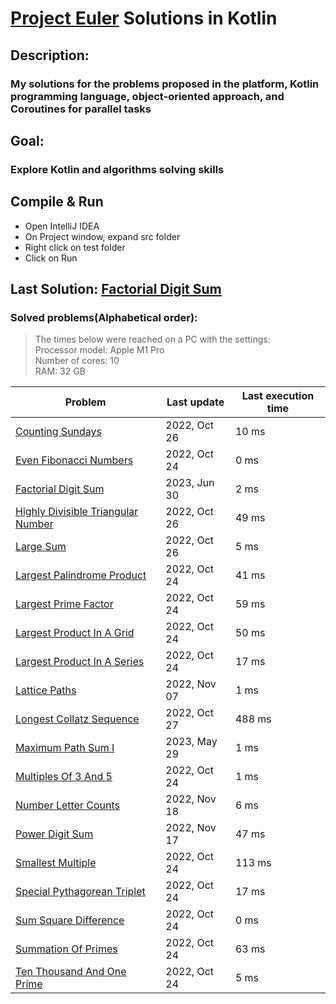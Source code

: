 # [Project Euler](https://projecteuler.net) Solutions in Kotlin

## Description:
### My solutions for the problems proposed in the platform, Kotlin programming language, object-oriented approach, and Coroutines for parallel tasks

## Goal:
### Explore Kotlin and algorithms solving skills

## Compile & Run
- Open IntelliJ IDEA
- On Project window, expand src folder
- Right click on test folder
- Click on Run

## Last Solution: [Factorial Digit Sum](src/main/kotlin/FactorialDigitSum.kt)

### Solved problems(Alphabetical order):

> The times below were reached on a PC with the settings: <br/>
> Processor model: Apple M1 Pro<br/>
> Number of cores: 10<br/>
> RAM: 32 GB<br/>

| Problem                                                                                  | Last update  | Last execution time |
|------------------------------------------------------------------------------------------|--------------|---------------------|
| [Counting Sundays](src/main/kotlin/CountingSundays.kt)                                   | 2022, Oct 26 | 10 ms               |
| [Even Fibonacci Numbers](src/main/kotlin/EvenFibonacciNumbers.kt)                        | 2022, Oct 24 | 0 ms                |
| [Factorial Digit Sum](src/main/kotlin/FactorialDigitSum.kt)                              | 2023, Jun 30 | 2 ms                |
| [Highly Divisible Triangular Number](src/main/kotlin/HighlyDivisibleTriangularNumber.kt) | 2022, Oct 26 | 49 ms               |
| [Large Sum](src/main/kotlin/LargeSum.kt)                                                 | 2022, Oct 26 | 5 ms                |
| [Largest Palindrome Product](src/main/kotlin/LargestPalindromeProduct.kt)                | 2022, Oct 24 | 41 ms               |
| [Largest Prime Factor](src/main/kotlin/LargestPrimeFactor.kt)                            | 2022, Oct 24 | 59 ms               |
| [Largest Product In A Grid](src/main/kotlin/LargestProductInAGrid.kt)                    | 2022, Oct 24 | 50 ms               |
| [Largest Product In A Series](src/main/kotlin/LargestProductInASeries.kt)                | 2022, Oct 24 | 17 ms               |
| [Lattice Paths](src/main/kotlin/LatticePaths.kt)                                         | 2022, Nov 07 | 1 ms                |
| [Longest Collatz Sequence](src/main/kotlin/LongestCollatzSequence.kt)                    | 2022, Oct 27 | 488 ms              |
| [Maximum Path Sum I](src/main/kotlin/MaximumPathSumI.kt)                                 | 2023, May 29 | 1 ms                |
| [Multiples Of 3 And 5](src/main/kotlin/MultiplesOf3And5.kt)                              | 2022, Oct 24 | 1 ms                |
| [Number Letter Counts](src/main/kotlin/NumberLetterCounts.kt)                            | 2022, Nov 18 | 6 ms                |
| [Power Digit Sum](src/main/kotlin/PowerDigitSum.kt)                                      | 2022, Nov 17 | 47 ms               |
| [Smallest Multiple](src/main/kotlin/SmallestMultiple.kt)                                 | 2022, Oct 24 | 113 ms              |
| [Special Pythagorean Triplet](src/main/kotlin/SpecialPythagoreanTriplet.kt)              | 2022, Oct 24 | 17 ms               |
| [Sum Square Difference](src/main/kotlin/SumSquareDifference.kt)                          | 2022, Oct 24 | 0 ms                |
| [Summation Of Primes](src/main/kotlin/SummationOfPrimes.kt)                              | 2022, Oct 24 | 63 ms               |
| [Ten Thousand And One Prime](src/main/kotlin/TenThousandAndOnePrime.kt)                  | 2022, Oct 24 | 5 ms                |
